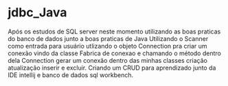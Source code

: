 # jdbc_Java

Após os estudos de SQL server neste momento utilizando as boas praticas do banco de dados junto a boas praticas de Java
Utilizando o Scanner como entrada para usuário utlizando o objeto Connection pra criar um conexão vindo da classe Fabrica de conexao e chamando o método dentro dela Connection gerar um conexão dentro das minhas classes criação atualização inserir e excluir. 
Criando um CRUD para aprendizado junto da IDE intellij e banco de dados sql workbench.
